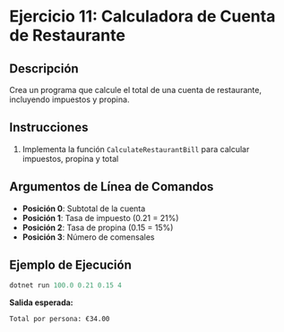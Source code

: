 # Ejercicio 11: Calculadora de Cuenta de Restaurante

## Descripción
Crea un programa que calcule el total de una cuenta de restaurante, incluyendo impuestos y propina.

## Instrucciones
1. Implementa la función `CalculateRestaurantBill` para calcular impuestos, propina y total

## Argumentos de Línea de Comandos
- **Posición 0**: Subtotal de la cuenta
- **Posición 1**: Tasa de impuesto (0.21 = 21%)
- **Posición 2**: Tasa de propina (0.15 = 15%)
- **Posición 3**: Número de comensales

## Ejemplo de Ejecución

```powershell
dotnet run 100.0 0.21 0.15 4
```
**Salida esperada:**
```
Total por persona: €34.00
```
   